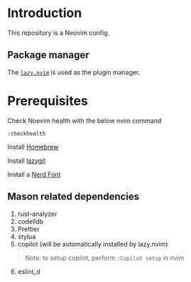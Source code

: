 # Introduction

This repository is a Neovim config.

## Package manager

The [`lazy.nvim`](https://github.com/folke/lazy.nvim) is used as the plugin manager.

# Prerequisites

Check Noevim health with the below nvim command

```terminal
:checkhealth
```

Install [Homebrew](https://brew.sh/)

Install [lazygit](https://github.com/jesseduffield/lazygit)

Install a [Nerd Font](https://www.nerdfonts.com/)

## Mason related dependencies

1. rust-analyzer
2. codelldb
3. Prettier
4. stylua
5. copilot (will be automatically installed by lazy.nvim)
> Note: to setup copilot, perform `:Copilot setup` in nvim
6. eslint_d

